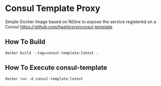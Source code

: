 Consul Template Proxy
===========
Simple Docker Image based on NGinx to expose the service registered on a Consul
https://github.com/hashicorp/consul-template

How To Build
------------
`docker build --tag=consul-template:latest .`

How To Execute consul-template
------------
`docker run -d consul-template:latest`
